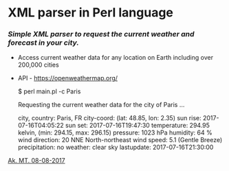 # XML parser in Perl language

### *Simple XML parser to request the current weather and forecast in your city.* 

* Access current weather data for any location on Earth including over 200,000 cities
* API - https://openweathermap.org/


	$ perl main.pl -c  Paris

	Requesting the current weather data for the city of  Paris ... 


	city, country: Paris, FR
	city-coord: (lat: 48.85, lon: 2.35)
	sun rise: 2017-07-16T04:05:22
	sun set: 2017-07-16T19:47:30
	temperature: 294.95 kelvin, (min: 294.15, max: 296.15)
	pressure: 1023 hPa
	humidity: 64 %
	wind direction: 20 NNE North-northeast
	wind speed: 5.1 (Gentle Breeze)
	precipitation: no
	weather: clear sky
	lastupdate: 2017-07-16T21:30:00



[Ak. MT. 08-08-2017](http://akmtir.com/)
